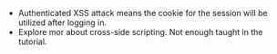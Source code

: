 * Authenticated XSS attack means the cookie for the session will be utilized after logging in.
* Explore mor about cross-side scripting. Not enough taught in the tutorial.
